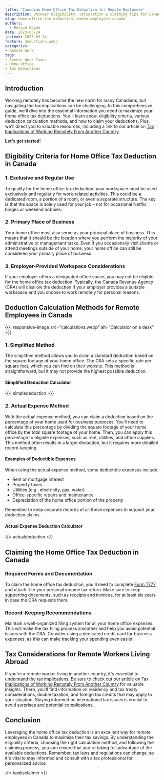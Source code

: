 ```yaml
---
title: 'Canadian Home Office Tax Deduction for Remote Employees'
description: Uncover eligibility, calculation & claiming tips for Canadian remote workers' home office tax deductions.
slug: home-office-tax-deduction-remote-employees-canada
authors:
  - Renaud Gagne
date: 2023-03-24
lastmod: 2023-03-24
feature: deductions.webp
categories:
- Remote Work
tags:
- Remote Work Taxes
- Home Office
- Tax Deductions
---
```


## Introduction

Working remotely has become the new norm for many Canadians, but navigating the tax implications can be challenging. In this comprehensive guide, we'll dive into the essential information you need to maximize your home office tax deductions. You'll learn about eligibility criteria, various deduction calculation methods, and how to claim your deductions. Plus, we'll direct you to valuable resources, including a link to our article on [Tax Implications of Working Remotely From Another Country](/blog/remote-work-tax-implications-another-country/). 

**Let's get started!**

## Eligibility Criteria for Home Office Tax Deduction in Canada

### 1. Exclusive and Regular Use

To qualify for the home office tax deduction, your workspace must be used exclusively and regularly for work-related activities. This could be a dedicated room, a portion of a room, or even a separate structure. The key is that the space is solely used for your job – not for occasional Netflix binges or weekend hobbies.

### 2. Primary Place of Business

Your home office must also serve as your principal place of business. This means that it should be the location where you perform the majority of your administrative or management tasks. Even if you occasionally visit clients or attend meetings outside of your home, your home office can still be considered your primary place of business.

### 3. Employer-Provided Workspace Considerations

If your employer offers a designated office space, you may not be eligible for the home office tax deduction. Typically, the Canada Revenue Agency (CRA) will disallow the deduction if your employer provides a suitable workspace and you choose to work remotely for personal reasons.

## Deduction Calculation Methods for Remote Employees in Canada
{{< responsive-image src="calculations.webp" alt="Calculator on a desk" >}}

### 1. Simplified Method

The simplified method allows you to claim a standard deduction based on the square footage of your home office. The CRA sets a specific rate per square foot, which you can find on their [website](https://www.canada.ca/en/revenue-agency.html). This method is straightforward, but it may not provide the highest possible deduction.

#### Simplified Deduction Calculator

{{< simplededuction >}}

### 2. Actual Expense Method

With the actual expense method, you can claim a deduction based on the percentage of your home used for business purposes. You'll need to calculate this percentage by dividing the square footage of your home office by the total square footage of your home. Then, you can apply this percentage to eligible expenses, such as rent, utilities, and office supplies. This method often results in a larger deduction, but it requires more detailed record-keeping.

#### Examples of Deductible Expenses


When using the actual expense method, some deductible expenses include:

*   Rent or mortgage interest
*   Property taxes
*   Utilities (e.g., electricity, gas, water)
*   Office-specific repairs and maintenance
*   Depreciation of the home office portion of the property

Remember to keep accurate records of all these expenses to support your deduction claims.

#### Actual Expense Deduction Calculator
{{< actualdeduction >}}

## Claiming the Home Office Tax Deduction in Canada


### Required Forms and Documentation

To claim the home office tax deduction, you'll need to complete [Form T777](https://www.canada.ca/en/revenue-agency/services/forms-publications/forms/t777.html) and attach it to your personal income tax return. Make sure to keep supporting documents, such as receipts and invoices, for at least six years in case the CRA requests them.

### Record-Keeping Recommendations

Maintain a well-organized filing system for all your home office expenses. This will make the tax filing process smoother and help you avoid potential issues with the CRA. Consider using a dedicated credit card for business expenses, as this can make tracking your spending even easier.

##  Tax Considerations for Remote Workers Living Abroad

If you're a remote worker living in another country, it's essential to understand the tax implications. Be sure to check out our article on [Tax Implications of Working Remotely From Another Country](/blog/remote-work-tax-implications-another-country/) for valuable insights. There, you'll find information on residency and tax treaty considerations, double taxation, and foreign tax credits that may apply to your situation. Staying informed on international tax issues is crucial to avoid surprises and potential complications.

## Conclusion

Leveraging the home office tax deduction is an excellent way for remote employees in Canada to maximize their tax savings. By understanding the eligibility criteria, choosing the right calculation method, and following the claiming process, you can ensure that you're taking full advantage of the available deductions. Remember, tax laws and regulations can change, so it's vital to stay informed and consult with a tax professional for personalized advice.

{{< taxdisclaimer >}}